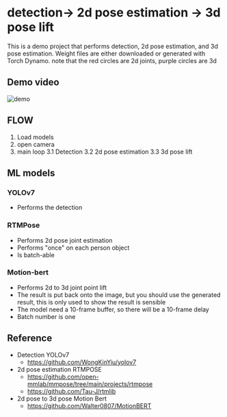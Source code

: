 # detection-> 2d pose estimation -> 3d pose lift

This is a demo project that performs detection, 2d pose estimation, and 3d pose estimation.
Weight files are either downloaded or generated with Torch Dynamo.
note that the red circles are 2d joints, purple circles are 3d

## Demo video

![demo](https://github.com/JINSCOTT/Detection--2d-pose--3d-pose-lift/blob/master/demo.gif)

## FLOW

1. Load models
2. open camera
3. main loop
    3.1 Detection
    3.2 2d pose estimation
    3.3 3d pose lift

## ML models

### YOLOv7

* Performs the detection

### RTMPose

* Performs 2d pose joint estimation
* Performs "once" on each person object
* Is batch-able

### Motion-bert

* Performs 2d to 3d joint point lift
* The result is put back onto the image, but you should use the generated result, 
this is only used to show the result is sensible
* The model need a 10-frame buffer, so there will be a 10-frame delay
* Batch number is one

## Reference

* Detection YOLOv7
  * <https://github.com/WongKinYiu/yolov7>
* 2d pose estimation RTMPOSE
  * <https://github.com/open-mmlab/mmpose/tree/main/projects/rtmpose>
  * <https://github.com/Tau-J/rtmlib>
* 2d pose to 3d pose Motion Bert
  * <https://github.com/Walter0807/MotionBERT>

